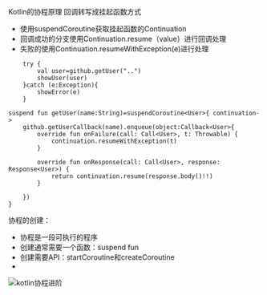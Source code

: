 Kotlin的协程原理
回调转写成挂起函数方式

* 使用suspendCoroutine获取挂起函数的Continuation
* 回调成功的分支使用Continuation.resume（value）进行回调处理
* 失败的使用Continuation.resumeWithException(e)进行处理

```
    try {
        val user=github.getUser("..")
        showUser(user)
    }catch (e:Exception){
        showError(e)
    }

suspend fun getUser(name:String)=suspendCoroutine<User>{ continuation->
    github.getUserCallback(name).enqueue(object:Callback<User>{
        override fun onFailure(call: Call<User>, t: Throwable) {
            continuation.resumeWithException(t)
        }

        override fun onResponse(call: Call<User>, response: Response<User>) {
            return continuation.resume(response.body()!!)
        }

    })
}
```



协程的创建：

* 协程是一段可执行的程序
* 创建通常需要一个函数：suspend fun 
* 创建需要API：startCoroutine和createCoroutine
* 

![kotlin协程进阶](http://cdn.qiniu.kailaisii.com/typora/20210411153704-853332.png)